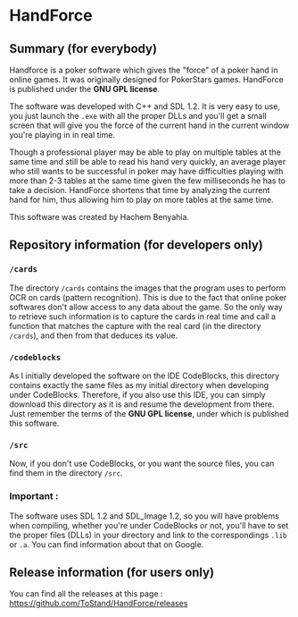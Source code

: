 # HandForce

## Summary (for everybody)

Handforce is a poker software which gives the "force" of a poker hand in online games. It was originally designed for PokerStars games. 
HandForce is published under the **GNU GPL license**.

The software was developed with C++ and SDL 1.2. It is very easy to use, you just launch the `.exe` with all the proper DLLs and you'll
get a small screen that will give you the force of the current hand in the current window you're playing in in real time.

Though a professional player may be able to play on multiple tables at the same time and still be able to read his hand very quickly, an
average player who still wants to be successful in poker may have difficulties playing with more than 2-3 tables at the same time given the
few milliseconds he has to take a decision. HandForce shortens that time by analyzing the current hand for him, thus allowing him to play
on more tables at the same time.

This software was created by Hachem Benyahia.


## Repository information (for developers only)

### `/cards`
The directory `/cards` contains the images that the program uses to perform OCR on cards (pattern recognition). This is due to the fact
that online poker softwares don't allow access to any data about the game. So the only way to retrieve such information is to capture the
cards in real time and call a function that matches the capture with the real card (in the directory `/cards`), and then from that deduces
its value.

### `/codeblocks`
As I initially developed the software on the IDE CodeBlocks, this directory contains exactly the same files as my initial directory when
developing under CodeBlocks. Therefore, if you also use this IDE, you can simply download this directory as it is and resume the development
from there. Just remember the terms of the **GNU GPL license**, under which is published this software.

### `/src`
Now, if you don't use CodeBlocks, or you want the source files, you can find them in the directory `/src`.

### Important :
The software uses SDL 1.2 and SDL_Image 1.2, so you will have problems when compiling, whether you're under CodeBlocks or not, you'll have
to set the proper files (DLLs) in your directory and link to the correspondings `.lib` or `.a`. You can find information about that on
Google.


## Release information (for users only)

You can find all the releases at this page : https://github.com/ToStand/HandForce/releases